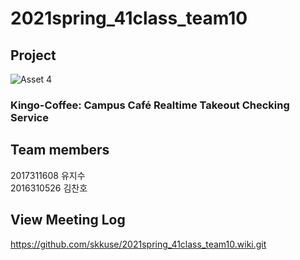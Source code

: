 # 2021spring_41class_team10

## Project
![Asset 4](https://user-images.githubusercontent.com/38908158/113548476-8fc86580-962a-11eb-8d29-e2f76784cc4a.png)
<br>
### Kingo-Coffee: Campus Café Realtime Takeout Checking Service

## Team members
2017311608 유지수 <br>
2016310526 김찬호 <br>


## View Meeting Log
https://github.com/skkuse/2021spring_41class_team10.wiki.git
